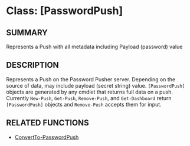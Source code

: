 # Class: [PasswordPush]

## SUMMARY

Represents a Push with all metadata including Payload (password) value

## DESCRIPTION

Represents a Push on the Password Pusher server.  Depending on the source of data, may include payload (secret string) value.
`[PasswordPush]` objects are generated by any cmdlet that returns full data on a push.  Currently `New-Push`, `Get-Push`, `Remove-Push`, and `Get-Dashboard` return
`[PasswordPush]` objects and `Remove-Push` accepts them for input.

## RELATED FUNCTIONS


- [ConvertTo-PasswordPush](ConvertTo-PasswordPush.md)
